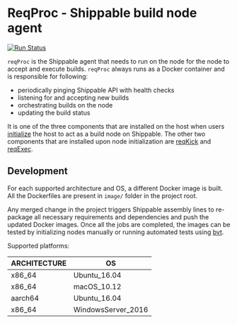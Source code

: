 # ReqProc - Shippable build node agent

[![Run Status](https://api.shippable.com/projects/59e0d19c8a3e960700ade4ba/badge?branch=master)]()

`reqProc` is the Shippable agent that needs to run on the node for the node to
accept and execute builds. `reqProc` always runs as a Docker container and is responsible for following:

- periodically pinging Shippable API with health checks
- listening for and accepting new builds
- orchestrating builds on the node
- updating the build status

It is one of the three components that are installed on the host when users [initialize](http://docs.shippable.com/platform/runtime/nodes/#byon-nodes) the host to act as a build node on Shippable. The other two components that are
installed upon node initialization are [reqKick](https://github.com/shippable/reqkick)
and [reqExec](https://github.com/shippable/reqExec).

## Development

For each supported architecture and OS, a different Docker image is built. All
the Dockerfiles are present in `image/` folder in the project root.

Any merged change in the project triggers Shippable assembly lines to
re-package all necessary requirements and dependencies and push the updated
Docker images.
Once all the jobs are completed, the images can be tested by initializing nodes
manually or running automated tests using [bvt](https://github.com/shippable/bvt).

Supported platforms:

| ARCHITECTURE   | OS                  |
| ------------   | --                  |
| x86_64         | Ubuntu_16.04        |
| x86_64         | macOS_10.12         |
| aarch64        | Ubuntu_16.04        |
| x86_64         | WindowsServer_2016  |

